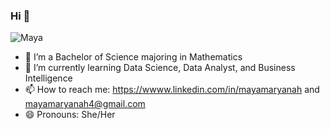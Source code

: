 ### Hi  👋
![Maya](https://user-images.githubusercontent.com/105536950/179148128-328a70ce-20a2-41d8-a27c-3eeb79662836.png)
- 🔭 I’m a Bachelor of Science majoring in Mathematics 
- 🌱 I’m currently learning Data Science, Data Analyst, and Business Intelligence
- 📫 How to reach me: https://wwww.linkedin.com/in/mayamaryanah and mayamaryanah4@gmail.com
- 😄 Pronouns: She/Her

<!--
**mayamaryanah/mayamaryanah** is a ✨ _special_ ✨ repository because its `README.md` (this file) appears on your GitHub profile.

Here are some ideas to get you started:



